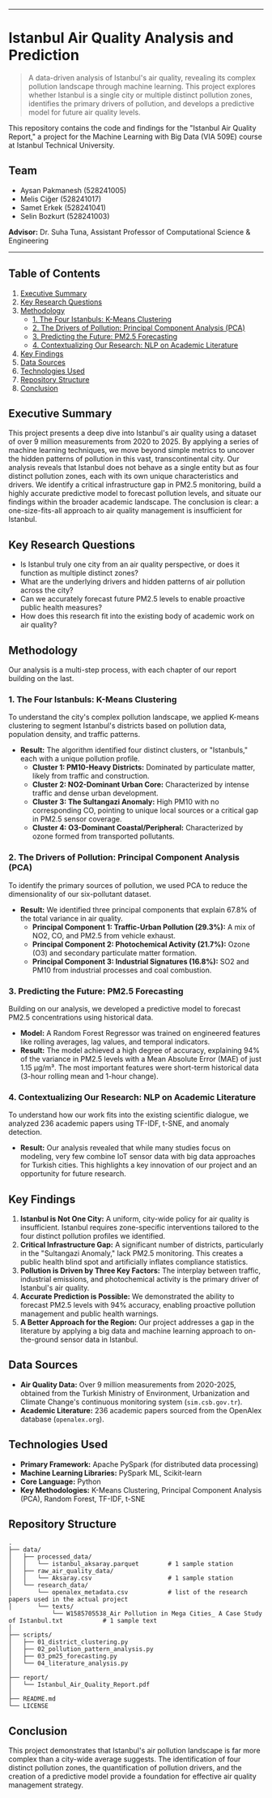 

***

# Istanbul Air Quality Analysis and Prediction

> A data-driven analysis of Istanbul's air quality, revealing its complex pollution landscape through machine learning. This project explores whether Istanbul is a single city or multiple distinct pollution zones, identifies the primary drivers of pollution, and develops a predictive model for future air quality levels.

This repository contains the code and findings for the "Istanbul Air Quality Report," a project for the Machine Learning with Big Data (VIA 509E) course at Istanbul Technical University.

## Team

*   Aysan Pakmanesh (528241005)
*   Melis Ciğer (528241017)
*   Samet Erkek (528241041)
*   Selin Bozkurt (528241003)

**Advisor:** Dr. Suha Tuna, Assistant Professor of Computational Science & Engineering

***

## Table of Contents

1.  [Executive Summary](#executive-summary)
2.  [Key Research Questions](#key-research-questions)
3.  [Methodology](#methodology)
    *   [1. The Four Istanbuls: K-Means Clustering](#1-the-four-istanbuls-k-means-clustering)
    *   [2. The Drivers of Pollution: Principal Component Analysis (PCA)](#2-the-drivers-of-pollution-principal-component-analysis-pca)
    *   [3. Predicting the Future: PM2.5 Forecasting](#3-predicting-the-future-pm25-forecasting)
    *   [4. Contextualizing Our Research: NLP on Academic Literature](#4-contextualizing-our-research-nlp-on-academic-literature)
4.  [Key Findings](#key-findings)
5.  [Data Sources](#data-sources)
6.  [Technologies Used](#technologies-used)
7.  [Repository Structure](#repository-structure)
8.  [Conclusion](#conclusion)

## Executive Summary

This project presents a deep dive into Istanbul's air quality using a dataset of over 9 million measurements from 2020 to 2025. By applying a series of machine learning techniques, we move beyond simple metrics to uncover the hidden patterns of pollution in this vast, transcontinental city. Our analysis reveals that Istanbul does not behave as a single entity but as four distinct pollution zones, each with its own unique characteristics and drivers. We identify a critical infrastructure gap in PM2.5 monitoring, build a highly accurate predictive model to forecast pollution levels, and situate our findings within the broader academic landscape. The conclusion is clear: a one-size-fits-all approach to air quality management is insufficient for Istanbul.

## Key Research Questions

*   Is Istanbul truly one city from an air quality perspective, or does it function as multiple distinct zones?
*   What are the underlying drivers and hidden patterns of air pollution across the city?
*   Can we accurately forecast future PM2.5 levels to enable proactive public health measures?
*   How does this research fit into the existing body of academic work on air quality?

## Methodology

Our analysis is a multi-step process, with each chapter of our report building on the last.

### 1. The Four Istanbuls: K-Means Clustering

To understand the city's complex pollution landscape, we applied K-means clustering to segment Istanbul's districts based on pollution data, population density, and traffic patterns.

*   **Result:** The algorithm identified four distinct clusters, or "Istanbuls," each with a unique pollution profile.
    *   **Cluster 1: PM10-Heavy Districts:** Dominated by particulate matter, likely from traffic and construction.
    *   **Cluster 2: NO2-Dominant Urban Core:** Characterized by intense traffic and dense urban development.
    *   **Cluster 3: The Sultangazi Anomaly:** High PM10 with no corresponding CO, pointing to unique local sources or a critical gap in PM2.5 sensor coverage.
    *   **Cluster 4: O3-Dominant Coastal/Peripheral:** Characterized by ozone formed from transported pollutants.

### 2. The Drivers of Pollution: Principal Component Analysis (PCA)

To identify the primary sources of pollution, we used PCA to reduce the dimensionality of our six-pollutant dataset.

*   **Result:** We identified three principal components that explain 67.8% of the total variance in air quality.
    *   **Principal Component 1: Traffic-Urban Pollution (29.3%):** A mix of NO2, CO, and PM2.5 from vehicle exhaust.
    *   **Principal Component 2: Photochemical Activity (21.7%):** Ozone (O3) and secondary particulate matter formation.
    *   **Principal Component 3: Industrial Signatures (16.8%):** SO2 and PM10 from industrial processes and coal combustion.

### 3. Predicting the Future: PM2.5 Forecasting

Building on our analysis, we developed a predictive model to forecast PM2.5 concentrations using historical data.

*   **Model:** A Random Forest Regressor was trained on engineered features like rolling averages, lag values, and temporal indicators.
*   **Result:** The model achieved a high degree of accuracy, explaining 94% of the variance in PM2.5 levels with a Mean Absolute Error (MAE) of just 1.15 µg/m³. The most important features were short-term historical data (3-hour rolling mean and 1-hour change).

### 4. Contextualizing Our Research: NLP on Academic Literature

To understand how our work fits into the existing scientific dialogue, we analyzed 236 academic papers using TF-IDF, t-SNE, and anomaly detection.

*   **Result:** Our analysis revealed that while many studies focus on modeling, very few combine IoT sensor data with big data approaches for Turkish cities. This highlights a key innovation of our project and an opportunity for future research.

## Key Findings

1.  **Istanbul is Not One City:** A uniform, city-wide policy for air quality is insufficient. Istanbul requires zone-specific interventions tailored to the four distinct pollution profiles we identified.
2.  **Critical Infrastructure Gap:** A significant number of districts, particularly in the "Sultangazi Anomaly," lack PM2.5 monitoring. This creates a public health blind spot and artificially inflates compliance statistics.
3.  **Pollution is Driven by Three Key Factors:** The interplay between traffic, industrial emissions, and photochemical activity is the primary driver of Istanbul's air quality.
4.  **Accurate Prediction is Possible:** We demonstrated the ability to forecast PM2.5 levels with 94% accuracy, enabling proactive pollution management and public health warnings.
5.  **A Better Approach for the Region:** Our project addresses a gap in the literature by applying a big data and machine learning approach to on-the-ground sensor data in Istanbul.

## Data Sources

*   **Air Quality Data:** Over 9 million measurements from 2020-2025, obtained from the Turkish Ministry of Environment, Urbanization and Climate Change's continuous monitoring system (`sim.csb.gov.tr`).
*   **Academic Literature:** 236 academic papers sourced from the OpenAlex database (`openalex.org`).

## Technologies Used

*   **Primary Framework:** Apache PySpark (for distributed data processing)
*   **Machine Learning Libraries:** PySpark ML, Scikit-learn
*   **Core Language:** Python
*   **Key Methodologies:** K-Means Clustering, Principal Component Analysis (PCA), Random Forest, TF-IDF, t-SNE

## Repository Structure

```
.
├── data/
│   ├── processed_data/
│   │   └── istanbul_aksaray.parquet        # 1 sample station
│   ├── raw_air_quality_data/
│   │   └── Aksaray.csv                     # 1 sample station
│   └── research_data/
│       └── openalex_metadata.csv           # list of the research papers used in the actual project
│       └── texts/
            └── W1585705538_Air Pollution in Mega Cities_ A Case Study of Istanbul.txt           # 1 sample text
│
├── scripts/
│   ├── 01_district_clustering.py
│   ├── 02_pollution_pattern_analysis.py
│   ├── 03_pm25_forecasting.py
│   └── 04_literature_analysis.py
│
├── report/                                 
│   └── Istanbul_Air_Quality_Report.pdf
│
├── README.md
└── LICENSE

```

## Conclusion

This project demonstrates that Istanbul's air pollution landscape is far more complex than a city-wide average suggests. The identification of four distinct pollution zones, the quantification of pollution drivers, and the creation of a predictive model provide a foundation for effective air quality management strategy.
